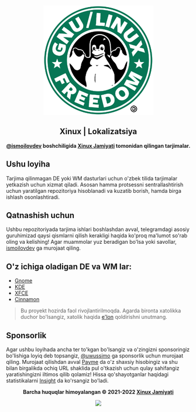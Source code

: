<p align="center"><a href="https://xinux.uz" target="_blank"><img height="300" width="300" src="./.github/assets/tux.png"/></a></p>
<h2 align="center">Xinux | Lokalizatsiya</h2>
<p align="center"><b><a href="https://github.com/ismoilovdevml" target="_blank">@ismoilovdev</a> boshchiligida <a href="https://xinux.uz" target="_blank">Xinux Jamiyati</a> tomonidan qilingan tarjimalar.</b></p>

## Ushu loyiha

Tarjima qilinmagan DE yoki WM dasturlari uchun o'zbek tilida tarjimalar yetkazish uchun xizmat qiladi.
Asosan hamma protsessni sentrallashtirish uchun yaratilgan repozitoriya hisoblanadi va kuzatib borish, hamda
birga ishlash osonlashtiradi.

## Qatnashish uchun

Ushbu repozitoriyada tarjima ishlari boshlashdan avval, telegramdagi asosiy guruhimizad
qaysi qismlarni qilish kerakligi haqida ko'proq ma'lumot so'rab oling va kelishing! Agar muammolar
yuz beradigan bo'lsa yoki savollar, [ismoilovdev](https://t.me/ismoilovdev) ga murojaat qiling.

## O'z ichiga oladigan DE va WM lar:

- [Gnome](https://l10n.gnome.org/teams/uz/)
- [KDE](https://l10n.kde.org/team-infos.php?teamcode=uz)
- [XFCE](https://translations.launchpad.net/linuxmint/latest/+lang/uz)
- [Cinnamon](https://explore.transifex.com/xfce/)

> Bu proyekt hozirda faol rivojlantirilmoqda. Agarda bironta xatolikka duchor
> bo'lsangiz, xatolik haqida [e'lon](https://github.com/uzinfocom-org/i10n/issues/new)
> qoldirishni unutmang.

## Sponsorlik

Agar ushbu loyihada ancha ter to'kgan bo'lsangiz va o'zingizni sponsoringiz bo'lishiga loyiq deb topsangiz, [@uwussimo](https://t.me/uwussimo) ga
sponsorlik uchun murojaat qiling. Murojaat qilishdan avval [Payme](https://payme.uz) da o'z shaxsiy hisobingiz va shu bilan birgalikda ochiq URL shaklida
pul o'tkazish uchun qulay sahifangiz yaratishingizni iltimos qilib qolamiz! Hissa qo'shayotganlar haqidagi statistikalarni [Insight](https://github.com/uzinfocom-org/i10n/pulse) da ko'rsangiz bo'ladi.

<p align="center"><b>Barcha huquqlar himoyalangan &copy; 2021-2022 <a href="https://xinux.uz" target="_blank">Xinux Jamiyati</a></b></p>

<p align="center"><a href="https://github.com/uzinfocom-org/mirror/blob/master/license"><img src="https://img.shields.io/static/v1.svg?style=flat-square&label=Litsenziya&message=MIT&logoColor=eceff4&logo=github&colorA=000000&colorB=ffffff"/></a></p>

